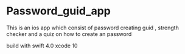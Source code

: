 # Password_guid_app
This is an ios app which consist of password creating guid , strength checker and a quiz on how to create an password


build with swift 4.0 xcode 10
